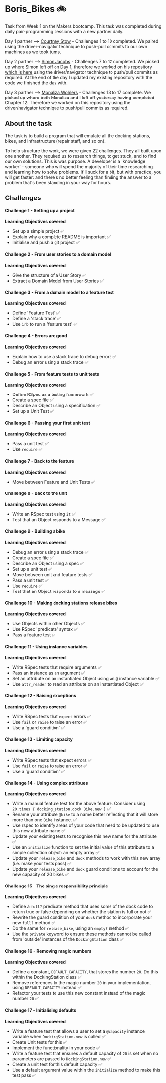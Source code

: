 # Boris_Bikes :bike:

Task from Week 1 on the Makers bootcamp. This task was completed during daily pair-programming sessions with a new partner daily.

Day 1 partner --> [Courtney Stow](https://github.com/Court534) - Challenges 1 to 10 completed. We paired using the driver-navigator technique to push-pull commits to our own machines as we took turns.

Day 2 partner --> [Simon Jacobs](https://github.com/smoni19) - Challenges 7 to 12 completed. We picked up where Simon left off on Day 1, therefore we worked on his repository [which is here](https://github.com/smoni19/Boris_Bikes/commits/main) using the driver/navigator technique to push/pull commits as required. At the end of the day I updated my existing repository with the code we finished the day with.

Day 3 partner --> [Monaliza Wohlers](https://github.com/monawoh) - Challenges 13 to 17 complete. We picked up where both Monaliza and I left off yesterday having completed Chapter 12. Therefore we worked on this repository using the driver/navigator technique to push/pull commits as required.

## About the task
The task is to build a program that will emulate all the docking stations, bikes, and infrastructure (repair staff, and so on).

To help structure the work, we were given 22 challenges. They all built upon one another. They required us to research things, to get stuck, and to find our own solutions. This is was purpose. A developer is a 'knowledge worker' - someone who will spend the majority of their time researching and learning how to solve problems. It'll suck for a bit, but with practice, you will get faster: and there's no better feeling than finding the answer to a problem that's been standing in your way for hours.

## Challenges
#### Challenge 1 - Setting up a project
**Learning Objectives covered**
- Set up a simple project  :white_check_mark:
- Explain why a complete README is important  :white_check_mark:
- Initialise and push a git project  :white_check_mark:

#### Challenge 2 - From user stories to a domain model
**Learning Objectives covered**
- Give the structure of a User Story  :white_check_mark:
- Extract a Domain Model from User Stories  :white_check_mark:

#### Challenge 3 - From a domain model to a feature test
**Learning Objectives covered**
- Define 'Feature Test'  :white_check_mark:
- Define a 'stack trace'  :white_check_mark:
- Use `irb` to run a 'feature test'  :white_check_mark:

#### Challenge 4 - Errors are good
**Learning Objectives covered**
- Explain how to use a stack trace to debug errors  :white_check_mark:
- Debug an error using a stack trace  :white_check_mark:

#### Challenge 5 - From feature tests to unit tests
**Learning Objectives covered**
- Define RSpec as a testing framework  :white_check_mark:
- Create a spec file  :white_check_mark:
- Describe an Object using a specification  :white_check_mark:
- Set up a Unit Test  :white_check_mark:

#### Challenge 6 - Passing your first unit test
**Learning Objectives covered**
- Pass a unit test  :white_check_mark:
- Use `require`  :white_check_mark:

#### Challenge 7 - Back to the feature
**Learning Objectives covered**
- Move between Feature and Unit Tests  :white_check_mark:

#### Challenge 8 - Back to the unit
**Learning Objectives covered**
- Write an RSpec test using `it`  :white_check_mark:
- Test that an Object responds to a Message  :white_check_mark:

#### Challenge 9 - Building a bike
**Learning Objectives covered**
- Debug an error using a stack trace  :white_check_mark:
- Create a spec file  :white_check_mark:
- Describe an Object using a spec  :white_check_mark:
- Set up a unit test  :white_check_mark:
- Move between unit and feature tests  :white_check_mark:
- Pass a unit test  :white_check_mark:
- Use `require`  :white_check_mark:
- Test that an Object responds to a message  :white_check_mark:

#### Challenge 10 - Making docking stations release bikes
**Learning Objectives covered**
- Use Objects within other Objects  :white_check_mark:
- Use RSpec 'predicate' syntax  :white_check_mark:
- Pass a feature test  :white_check_mark:

#### Challenge 11 - Using instance variables
**Learning Objectives covered**
- Write RSpec tests that require arguments :white_check_mark:
- Pass an instance as an argument :white_check_mark:
- Set an attribute on an instantiated Object using an `@` instance variable :white_check_mark:
- Use `attr_reader` to read an attribute on an instantiated Object :white_check_mark:

#### Challenge 12 - Raising exceptions
**Learning Objectives covered**
- Write RSpec tests that `expect` errors :white_check_mark:
- Use `fail` or `raise` to raise an error :white_check_mark:
- Use a 'guard condition' :white_check_mark:

#### Challenge 13 - Limiting capacity
**Learning Objectives covered**
- Write RSpec tests that expect errors :white_check_mark:
- Use `fail` or `raise` to raise an error :white_check_mark:
- Use a 'guard condition' :white_check_mark:

#### Challenge 14 - Using complex attribues
**Learning Objectives covered**
- Write a manual feature test for the above feature. Consider using `20.times { docking_station.dock Bike.new }` :white_check_mark:
- Rename your attribute `@bike` to a name better reflecting that it will store more than one `Bike` instance. :white_check_mark:
- Use rspec to identify areas of your code that need to be updated to use this new attribute name :white_check_mark:
- Update your existing tests to recognise this new name for the attribute :white_check_mark:
- Use an `initialize` function to set the initial value of this attribute to a simple collection object: an empty array :white_check_mark:
- Update your `release_bike` and `dock` methods to work with this new array (i.e. make your tests pass) :white_check_mark:
- Update your `release_bike` and `dock` guard conditions to account for the new capacity of 20 bikes :white_check_mark:

#### Challenge 15 - The single responsibility principle
**Learning Objectives covered**
- Define a `full?` predicate method that uses some of the dock code to return true or false depending on whether the station is full or not :white_check_mark:
- Rewrite the guard condition of your `dock` method to incorporate your new `full?` method :white_check_mark:
- Do the same for `release_bike`, using an `empty?` method :white_check_mark:
- Use the `private` keyword to ensure these methods cannot be called from 'outside' instances of the `DockingStation` class :white_check_mark:

#### Challenge 16 - Removing magic numbers
**Learning Objectives covered**
- Define a constant, `DEFAULT_CAPACITY`, that stores the number `20`. Do this within the DockingStation class :white_check_mark:
- Remove references to the magic number `20` in your implementation, using `DEFAULT_CAPACITY` instead :white_check_mark:
- Refactor your tests to use this new constant instead of the magic number `20` :white_check_mark:

#### Challenge 17 - Initialising defaults
**Learning Objectives covered**
- Write a feature test that allows a user to set a `@capacity` instance variable when `DockingStation.new` is called :white_check_mark:
- Create Unit tests for this :white_check_mark:
- Implement the functionality in your code :white_check_mark:
- Write a feature test that ensures a default capacity of `20` is set when no parameters are passed to `DockingStation.new` :white_check_mark:
- Create a unit test for this default capacity :white_check_mark:
- Use a default argument value within the `initialize` method to make this test pass :white_check_mark: